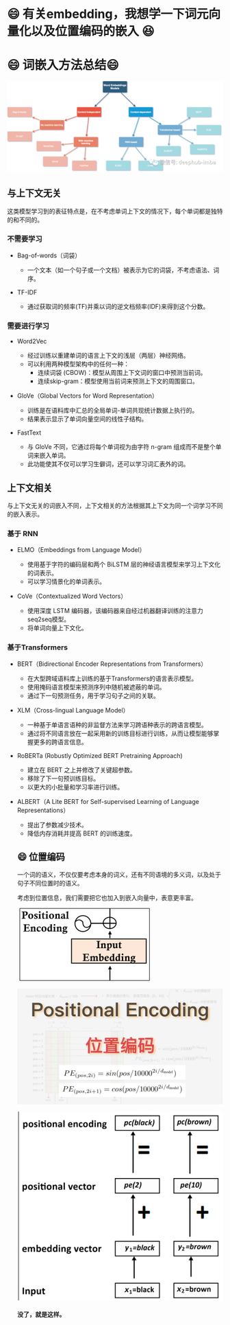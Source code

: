 # :smile: 有关embedding，我想学一下词元向量化以及位置编码的嵌入 :laughing:




# :smile: 词嵌入方法总结:smile:

![词嵌入模型分类](../static/embedding/word_embedding.png)

## 与上下文无关

这类模型学习到的表征特点是，在不考虑单词上下文的情况下，每个单词都是独特的和不同的。

### 不需要学习

- Bag-of-words（词袋）
  * 一个文本（如一个句子或一个文档）被表示为它的词袋，不考虑语法、词序。

- TF-IDF
  * 通过获取词的频率(TF)并乘以词的逆文档频率(IDF)来得到这个分数。

### 需要进行学习

- Word2Vec
  * 经过训练以重建单词的语言上下文的浅层（两层）神经网络。
  * 可以利用两种模型架构中的任何一种：
    - 连续词袋 (CBOW)：模型从周围上下文词的窗口中预测当前词。
    - 连续skip-gram：模型使用当前词来预测上下文的周围窗口。

- GloVe（Global Vectors for Word Representation）
  * 训练是在语料库中汇总的全局单词-单词共现统计数据上执行的。
  * 结果表示显示了单词向量空间的线性子结构。

- FastText
  * 与 GloVe 不同，它通过将每个单词视为由字符 n-gram 组成而不是整个单词来嵌入单词。
  * 此功能使其不仅可以学习生僻词，还可以学习词汇表外的词。

## 上下文相关

与上下文无关的词嵌入不同，上下文相关的方法根据其上下文为同一个词学习不同的嵌入表示。

### 基于 RNN

- ELMO（Embeddings from Language Model）
  * 使用基于字符的编码层和两个 BiLSTM 层的神经语言模型来学习上下文化的词表示。
  * 可以学习情景化的单词表示。

- CoVe（Contextualized Word Vectors）
  * 使用深度 LSTM 编码器，该编码器来自经过机器翻译训练的注意力seq2seq模型。
  * 将单词向量上下文化。

### 基于Transformers

- BERT（Bidirectional Encoder Representations from Transformers）
  * 在大型跨域语料库上训练的基于Transformers的语言表示模型。
  * 使用掩码语言模型来预测序列中随机被遮蔽的单词。
  * 通过下一句预测任务，用于学习句子之间的关联。

- XLM（Cross-lingual Language Model）
  * 一种基于单语言语种的非监督方法来学习跨语种表示的跨语言模型。
  * 通过将不同语言放在一起采用新的训练目标进行训练，从而让模型能够掌握更多的跨语言信息。

- RoBERTa (Robustly Optimized BERT Pretraining Approach)
  * 建立在 BERT 之上并修改了关键超参数。
  * 移除了下一句预训练目标。
  * 以更大的小批量和学习率进行训练。

- ALBERT（A Lite BERT for Self-supervised Learning of Language Representations）
  * 提出了参数减少技术。
  * 降低内存消耗并提高 BERT 的训练速度。


  ## :smile: 位置编码

  一个词的语义，不仅仅要考虑本身的词义，还有不同语境的多义词，以及处于句子不同位置时的语义。

  考虑到位置信息，我们需要把它也加入到嵌入向量中，表意更丰富。

  ![image](../static/embedding/input_embedding.png)

  ![image](../static/embedding/position_compute.png)

  ![image](../static/embedding/word_workflow.png)

  #### 没了，就是这样。